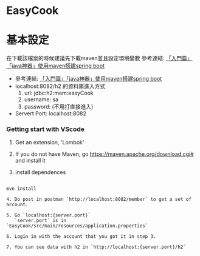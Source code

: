 # EasyCook

# 基本設定
在下載該檔案的時候建議先下載maven並且設定環境變數
參考連結: [「入門篇」「java神器」使用maven搭建spring boot](https://kknews.cc/code/emazpyq.html)


- 參考連結: [「入門篇」「java神器」使用maven搭建spring boot](https://kknews.cc/code/emazpyq.html)
- localhost:8082/h2 的資料庫進入方式
    1. url: jdbc:h2:mem:easyCook
    2. username: sa
    3. password: (不用打直接進入)
- Servert Port: localhost:8082


### Getting start with VScode

1. Get an extension, 'Lombok'

2. If you do not have Maven, go https://maven.apache.org/download.cgi# and install it

3. install dependences
```

mvn install

4. Do post in postman `http://localhost:8082/member` to get a set of account.

5. Go `localhost:{server.port}`
   `server.port` is in `EasyCook/src/main/resources/application.properties`

6. Login in with the account that you got it in step 3.

7. You can see data with h2 in `http://localhost:{server.port}/h2`

